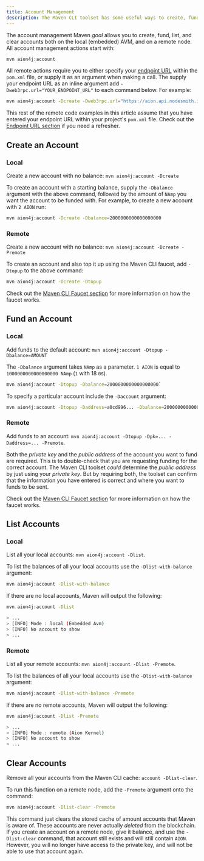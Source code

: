 ```yaml
---
title: Account Management
description: The Maven CLI toolset has some useful ways to create, fund, and interact with your account.
---
```


The account management Maven _goal_ allows you to create, fund, list, and clear accounts both on the local (embedded) AVM, and on a remote node. All account management actions start with:

```bash
mvn aion4j:account
```

All remote actions require you to either specify your [endpoint URL](/developers/tools/maven-cli/endpoint-url) within the `pom.xml` file, or supply it as an argument when making a call. The supply your endpoint URL as an inline argument add `-Dweb3rpc.url="YOUR_ENDPOINT_URL"` to each command below. For example:

```bash
mvn aion4j:account -Dcreate -Dweb3rpc.url="https://aion.api.nodesmith.io/v1/mastery/jsonrpc?apiKey=ab40c8f5...."
```

This rest of the remote code examples in this article assume that you have entered your endpoint URL within your project's `pom.xml` file. Check out the [Endpoint URL section](/developers/tools/maven-cli/endpoint-url) if you need a refresher.

## Create an Account

### Local

Create a new account with no balance: `mvn aion4j:account -Dcreate`

To create an account with a starting balance, supply the `-Dbalance` argument with the above command, followed by the amount of `NAmp` you want the account to be funded with. For example, to create a new account with `2 AION` run:

```bash
mvn aion4j:account -Dcreate -Dbalance=2000000000000000000
```

### Remote

Create a new account with no balance: `mvn aion4j:account -Dcreate -Premote`

To create an account and also top it up using the Maven CLI faucet, add `-Dtopup` to the above command:

```bash
mvn aion4j:account -Dcreate -Dtopup
```

Check out the [Maven CLI Faucet section](/developers/tools/maven-cli/faucet) for more information on how the faucet works.

## Fund an Account

### Local

Add funds to the default account: `mvn aion4j:account -Dtopup -Dbalance=AMOUNT`

The `-Dbalance` argument takes `NAmp` as a parameter. `1 AION` is equal to `1000000000000000000 NAmp` (`1` with 18 `0`s).

```bash
mvn aion4j:account -Dtopup -Dbalance=2000000000000000000`
```

To specify a particular account include the `-Daccount` argument:

```bash
mvn aion4j:account -Dtopup -Daddress=a0cd996... -Dbalance=2000000000000000000`
```

### Remote

Add funds to an account: `mvn aion4j:account -Dtopup -Dpk=... -Daddress=... -Premote`.

Both the _private key_ and the _public address_ of the account you want to fund are required. This is to double-check that you are requesting funding for the correct account. The Maven CLI toolset _could_ determine the _public address_ by just using your _private key_. But by requiring both, the toolset can confirm that the information you have entered is correct and where you want to funds to be sent.

Check out the [Maven CLI Faucet section](/developers/tools/maven-cli/faucet) for more information on how the faucet works.

## List Accounts

### Local

List all your local accounts: `mvn aion4j:account -Dlist`.

To list the balances of all your local accounts use the `-Dlist-with-balance` argument:

```bash
mvn aion4j:account -Dlist-with-balance
```

If there are no local accounts, Maven will output the following:

```bash
mvn aion4j:account -Dlist

> ...
> [INFO] Mode : local (Embedded Avm)
> [INFO] No account to show
> ...
```

### Remote

List all your remote accounts: `mvn aion4j:account -Dlist -Premote`.

To list the balances of all your local accounts use the `-Dlist-with-balance` argument:

```bash
mvn aion4j:account -Dlist-with-balance -Premote
```

If there are no remote accounts, Maven will output the following:

```bash
mvn aion4j:account -Dlist -Premote

> ...
> [INFO] Mode : remote (Aion Kernel)
> [INFO] No account to show
> ...
```

## Clear Accounts

Remove all your accounts from the Maven CLI cache: `account -Dlist-clear`.

To run this function on a remote node, add the `-Premote` argument onto the command:

```bash
mvn aion4j:account -Dlist-clear -Premote
```

This command just clears the stored cache of amount accounts that Maven is aware of. These accounts are never actually _deleted_ from the blockchain. If you create an account on a remote node, give it balance, and use the `-Dlist-clear` command, that account still exists and will still contain `AION`. However, you will no longer have access to the private key, and will not be able to use that account again.
